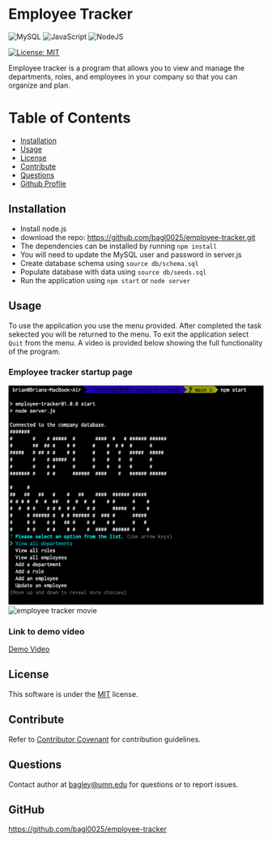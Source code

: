 # Employee Tracker
![MySQL](https://img.shields.io/badge/mysql-%2300f.svg?style=for-the-badge&logo=mysql&logoColor=white)
![JavaScript](https://img.shields.io/badge/javascript-%23323330.svg?style=for-the-badge&logo=javascript&logoColor=%23F7DF1E)
![NodeJS](https://img.shields.io/badge/node.js-6DA55F?style=for-the-badge&logo=node.js&logoColor=white)

[![License: MIT](https://img.shields.io/badge/License-MIT-yellow.svg)](https://opensource.org/licenses/MIT)

Employee tracker is a program that allows you to view and manage the departments, roles, and employees in your company so that you can organize and plan.

# Table of Contents
* [Installation](#installation)
* [Usage](#usage)
* [License](#license)
* [Contribute](#contribute)
* [Questions](#questions)
* [Github Profile](#github)

## Installation

- Install node.js
- download the repo: https://github.com/bagl0025/employee-tracker.git
- The dependencies can be installed by running `npm install`
- You will need to update the MySQL user and password in server.js
- Create database schema using `source db/schema.sql`
- Populate database with data using `source db/seeds.sql`
- Run the application using `npm start` or `node server`

## Usage
To use the application you use the menu provided. After completed the task sekected you will be returned to the menu. To exit the application select `Quit` from the menu. A video is provided below showing the full functionality of the program.

### Employee tracker startup page

<img src="./assets/images/screenshot.png" alt="employee tracker screenshot" width="600"/>


<img src="./assets/images/employee-traker.mov" alt="employee tracker movie" width="600"/>

### Link to demo video

[Demo Video](https://drive.google.com/file/d/1vqj7zHCmdeJgTr5-SgzsGTkV4gqw1sM-/view?usp=sharing)

## License
This software is under the [MIT](./LICENSE) license.

## Contribute
Refer to [Contributor Covenant](https://www.contributor-covenant.org/) for contribution guidelines.

## Questions
Contact author at bagley@umn.edu for questions or to report issues.

## GitHub
https://github.com/bagl0025/employee-tracker

